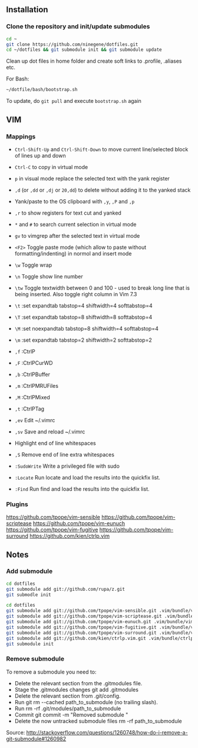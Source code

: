 ## Installation

### Clone the repository and init/update submodules
```bash
cd ~
git clone https://github.com/ninegene/dotfiles.git
cd ~/dotfiles && git submodule init && git submodule update
```

Clean up dot files in home folder and create soft links to .profile, .aliases etc.

For Bash:
```bash
~/dotfile/bash/bootstrap.sh
```

To update, do `git pull` and execute `bootstrap.sh` again

## VIM

### Mappings
* `Ctrl-Shift-Up` and `Ctrl-Shift-Down` to move current line/selected block of lines up and down
* `Ctrl-C` to copy in virtual mode
* `p` in visual mode replace the selected text with the yank register
* `,d` (or `,dd` or `,dj` or `20,dd`) to delete without adding it to the yanked stack
* Yank/paste to the OS clipboard with `,y`, `,P` and `,p`
* `,r` to show registers for text cut and yanked
* `*` and `#` to search current selection in virtual mode
* `gv` to vimgrep after the selected text in virtual mode

* `<F2>` Toggle paste mode (which allow to paste without formatting/indenting) in normol and insert mode

* `\w`   Toggle wrap
* `\n`   Toggle show line number
* `\tw`  Toggle textwidth between 0 and 100 - used to break long line that is being inserted. Also toggle right
  column in Vim 7.3
* `\t`   :set expandtab tabstop=4 shiftwidth=4 softtabstop=4
* `\T`   :set expandtab tabstop=8 shiftwidth=8 softtabstop=4
* `\M`   :set noexpandtab tabstop=8 shiftwidth=4 softtabstop=4
* `\m`   :set expandtab tabstop=2 shiftwidth=2 softtabstop=2

* `,f`     :CtrlP
* `,F`     :CtrlPCurWD
* `,b`     :CtrlPBuffer
* `,m`     :CtrlPMRUFiles
* `,M`     :CtrlPMixed
* `,t`     :CtrlPTag

* `,ev`    Edit ~/.vimrc
* `,sv`    Save and reload ~/.vimrc

* Highlight end of line whitespaces
* `,S`     Remove end of line extra whitespaces

* `:SudoWrite` Write a privileged file with sudo
* `:Locate`    Run locate and load the results into the quickfix list.
* `:Find`      Run find and load the results into the quickfix list.

### Plugins
https://github.com/tpope/vim-sensible
https://github.com/tpope/vim-scriptease
https://github.com/tpope/vim-eunuch
https://github.com/tpope/vim-fugitive
https://github.com/tpope/vim-surround
https://github.com/kien/ctrlp.vim


## Notes

### Add submodule
```bash
cd dotfiles
git submodule add git://github.com/rupa/z.git
git submodle init
```
```bash
cd dotfiles
git submodule add git://github.com/tpope/vim-sensible.git .vim/bundle/vim-sensible
git submodule add git://github.com/tpope/vim-scriptease.git .vim/bundle/vim-scriptease
git submodule add git://github.com/tpope/vim-eunuch.git .vim/bundle/vim-eunuch
git submodule add git://github.com/tpope/vim-fugitive.git .vim/bundle/vim-fugitive
git submodule add git://github.com/tpope/vim-surround.git .vim/bundle/vim-surround
git submodule add git://github.com/kien/ctrlp.vim.git .vim/bundle/ctrlp.vim
git submodule init
```

### Remove submodule
To remove a submodule you need to:

* Delete the relevant section from the .gitmodules file.
* Stage the .gitmodules changes git add .gitmodules
* Delete the relevant section from .git/config.
* Run git rm --cached path_to_submodule (no trailing slash).
* Run rm -rf .git/modules/path_to_submodule
* Commit git commit -m "Removed submodule <name>"
* Delete the now untracked submodule files
  rm -rf path_to_submodule

Source: http://stackoverflow.com/questions/1260748/how-do-i-remove-a-git-submodule#1260982

